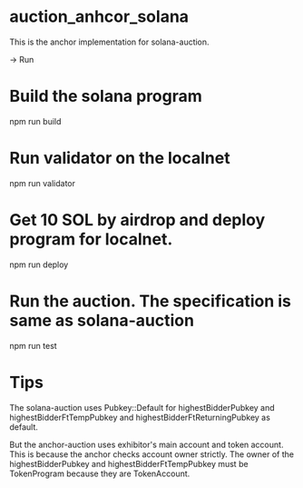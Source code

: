 # auction_anhcor_solana
This is the anchor implementation for solana-auction.

-> Run

# Build the solana program

npm run build

# Run validator on the localnet

npm run validator

# Get 10 SOL by airdrop and deploy program for localnet.

npm run deploy

# Run the auction. The specification is same as solana-auction

npm run test

# Tips

The solana-auction uses Pubkey::Default for highestBidderPubkey and highestBidderFtTempPubkey and highestBidderFtReturningPubkey as default.

But the anchor-auction uses exhibitor's main account and token account.
This is because the anchor checks account owner strictly.
The owner of the highestBidderPubkey and highestBidderFtTempPubkey must be TokenProgram because they are TokenAccount.


